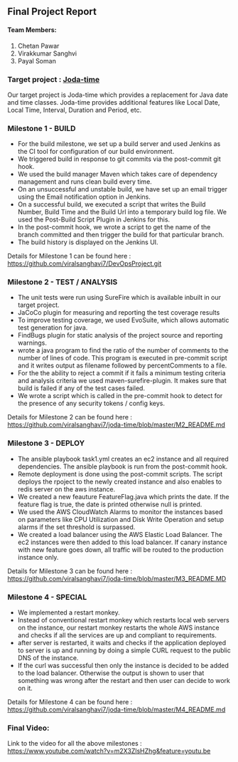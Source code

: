 ## Final Project Report

#### Team Members:

1. Chetan Pawar
2. Virakkumar Sanghvi
3. Payal Soman

### Target project : [Joda-time](https://github.com/JodaOrg/joda-time)

Our target project is Joda-time which provides a replacement for Java date and time classes. Joda-time provides additional features like Local Date, Local Time, Interval, Duration and Period, etc.

### Milestone 1 - BUILD

- For the build milestone, we set up a build server and used Jenkins as the CI tool for configuration of our build environment.
- We triggered build in response to git commits via the post-commit git hook.
- We used the build manager Maven which takes care of dependency management and runs clean build every time.
- On an unsuccessful and unstable build, we have set up an email trigger using the Email notification option in Jenkins.
- On a successful build, we executed a script that writes the Build Number, Build Time and the Build Url into a temporary build log file. We used the Post-Build Script Plugin in Jenkins for this.
- In the post-commit hook, we wrote a script to get the name of the branch committed and then trigger the build for that particular branch.
- The build history is displayed on the Jenkins UI.

Details for Milestone 1 can be found here : https://github.com/viralsanghavi7/DevOpsProject.git

### Milestone 2 - TEST / ANALYSIS

- The unit tests were run using SureFire which is available inbuilt in our target project.
- JaCoCo plugin for measuring and reporting the test coverage results
- To improve testing coverage,  we used EvoSuite, which allows automatic test generation for java.
- FindBugs plugin for static analysis of the project source and reporting warnings.
- wrote a java program to find the ratio of the number of comments to the number of lines of code. This program is executed in pre-commit script and it writes output as filename followed by percentComments to a file.
- For the the ability to reject a commit if it fails a minimum testing criteria and analysis criteria we used maven-surefire-plugin. It makes sure that build is failed if any of the test cases failed.  
- We wrote a script which is called in the pre-commit hook to detect for the presence of any security tokens / config keys.

Details for Milestone 2 can be found here : https://github.com/viralsanghavi7/joda-time/blob/master/M2_README.md

### Milestone 3 - DEPLOY

- The ansible playbook task1.yml creates an ec2 instance and all required dependencies. The ansible playbook is run from the post-commit hook.
- Remote deployment is done using the post-commit scripts. The script deploys the rpoject to the newly created instance and also enables to redis server on the aws instance.
- We created a new feauture FeatureFlag.java which prints the date. If the feature flag is true, the date is printed otherwise null is printed.
- We used the AWS CloudWatch Alarms to monitor the instances based on parameters like CPU Utilization and Disk Write Operation and setup alarms if the set threshold is surpassed.
- We created a load balancer using the AWS Elastic Load Balancer. The ec2 instances were then added to this load balancer. If canary instance with new feature goes down, all traffic will be routed to the production instance only.

Details for Milestone 3 can be found here : https://github.com/viralsanghavi7/joda-time/blob/master/M3_README.MD

### Milestone 4 - SPECIAL

- We implemented a restart monkey.
- Instead of conventional restart monkey which restarts local web servers on the instance, our restart monkey restarts the whole AWS instance and checks if all the services are up and compliant to requirements. 
- after server is restarted, it waits and checks if the application deployed to server is up and running by doing a simple CURL request to the public DNS of the instance. 
- If the curl was successful then only the instance is decided to be added to the load balancer. Otherwise the output is shown to user that something was wrong after the restart and then user can decide to work on it.

Details for Milestone 4 can be found here : https://github.com/viralsanghavi7/joda-time/blob/master/M4_README.md

### Final Video:

Link to the video for all the above milestones : https://www.youtube.com/watch?v=m2X3ZlsHZhg&feature=youtu.be

